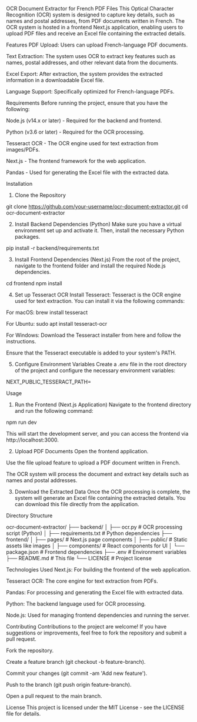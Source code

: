 ﻿OCR Document Extractor for French PDF Files
This Optical Character Recognition (OCR) system is designed to capture key details, such as names and postal addresses, from PDF documents written in French. The OCR system is hosted in a frontend Next.js application, enabling users to upload PDF files and receive an Excel file containing the extracted details.

Features
PDF Upload: Users can upload French-language PDF documents.

Text Extraction: The system uses OCR to extract key features such as names, postal addresses, and other relevant data from the documents.

Excel Export: After extraction, the system provides the extracted information in a downloadable Excel file.

Language Support: Specifically optimized for French-language PDFs.

Requirements
Before running the project, ensure that you have the following:

Node.js (v14.x or later) - Required for the backend and frontend.

Python (v3.6 or later) - Required for the OCR processing.

Tesseract OCR - The OCR engine used for text extraction from images/PDFs.

Next.js - The frontend framework for the web application.

Pandas - Used for generating the Excel file with the extracted data.

Installation
1. Clone the Repository

git clone https://github.com/your-username/ocr-document-extractor.git
cd ocr-document-extractor

2. Install Backend Dependencies (Python)
Make sure you have a virtual environment set up and activate it. Then, install the necessary Python packages.

pip install -r backend/requirements.txt


3. Install Frontend Dependencies (Next.js)
From the root of the project, navigate to the frontend folder and install the required Node.js dependencies.

cd frontend
npm install

4. Set up Tesseract OCR
Install Tesseract: Tesseract is the OCR engine used for text extraction. You can install it via the following commands:

For macOS:
brew install tesseract

For Ubuntu:
sudo apt install tesseract-ocr

For Windows: Download the Tesseract installer from here and follow the instructions.

Ensure that the Tesseract executable is added to your system's PATH.

5. Configure Environment Variables
Create a .env file in the root directory of the project and configure the necessary environment variables:

NEXT_PUBLIC_TESSERACT_PATH=<path-to-tesseract>


Usage
1. Run the Frontend (Next.js Application)
Navigate to the frontend directory and run the following command:

npm run dev

This will start the development server, and you can access the frontend via http://localhost:3000.

2. Upload PDF Documents
Open the frontend application.

Use the file upload feature to upload a PDF document written in French.

The OCR system will process the document and extract key details such as names and postal addresses.

3. Download the Extracted Data
Once the OCR processing is complete, the system will generate an Excel file containing the extracted details. You can download this file directly from the application.

Directory Structure


ocr-document-extractor/
├── backend/
│   ├── ocr.py           # OCR processing script (Python)
│   ├── requirements.txt # Python dependencies
├── frontend/
│   ├── pages/           # Next.js page components
│   ├── public/          # Static assets like images
│   ├── components/      # React components for UI
│   └── package.json     # Frontend dependencies
├── .env                 # Environment variables
├── README.md            # This file
└── LICENSE              # Project license


Technologies Used
Next.js: For building the frontend of the web application.

Tesseract OCR: The core engine for text extraction from PDFs.

Pandas: For processing and generating the Excel file with extracted data.

Python: The backend language used for OCR processing.

Node.js: Used for managing frontend dependencies and running the server.

Contributing
Contributions to the project are welcome! If you have suggestions or improvements, feel free to fork the repository and submit a pull request.

Fork the repository.

Create a feature branch (git checkout -b feature-branch).

Commit your changes (git commit -am 'Add new feature').

Push to the branch (git push origin feature-branch).

Open a pull request to the main branch.

License
This project is licensed under the MIT License - see the LICENSE file for details.
